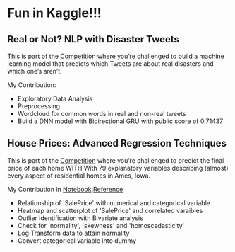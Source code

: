 # Fun in Kaggle!!!
Real or Not? NLP with Disaster Tweets
--------------------------------------
This is part of the [Competition](https://www.kaggle.com/c/nlp-getting-started) where you’re challenged to build a machine learning model that predicts which Tweets are about real disasters and which one’s aren’t.

My Contribution:
* Exploratory Data Analysis
* Preprocessing 
* Wordcloud for common words in real and non-real tweets
* Build a DNN model with Bidirectional GRU with public score of 0.71437

House Prices: Advanced Regression Techniques
---------------------------------------------
This is part of the [Competition](https://www.kaggle.com/c/house-prices-advanced-regression-techniques) where you’re challenged to predict the final price of each home WITH With 79 explanatory variables describing (almost) every aspect of residential homes in Ames, Iowa.

My Contribution in [Notebook](https://github.com/Mousumi44/Kaggle/blob/master/House_Prices.ipynb):[Reference](https://www.kaggle.com/pmarcelino/comprehensive-data-exploration-with-python)
* Relationship of 'SalePrice' with numerical and categorical variable
* Heatmap and scatterplot of 'SalePrice' and correlated varaibles
* Outlier identification with Bivariate analysis
* Check for 'normality', 'skewness' and 'homoscedasticity' 
* Log Transform data to attain normality
* Convert categorical variable into dummy
